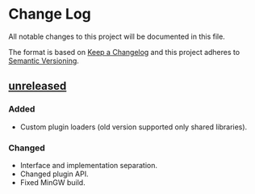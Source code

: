 # Change Log
All notable changes to this project will be documented in this file.

The format is based on [Keep a Changelog](http://keepachangelog.com/)
and this project adheres to [Semantic Versioning](http://semver.org/).

## [unreleased]
### Added
 - Custom plugin loaders (old version supported only shared libraries).

### Changed
 - Interface and implementation separation.
 - Changed plugin API.
 - Fixed MinGW build.

[unreleased]: https://github.com/georgievlab/CeCe-core/compare/v0.6.0...HEAD
